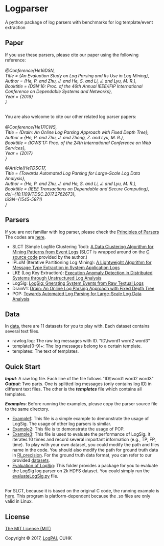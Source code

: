 # Logparser
A python package of log parsers with benchmarks for log template/event extraction

Paper
------
If you use these parsers, please cite our paper using the following reference:<br /><br />
*@Conference{He16DSN,<br />
  Title                    = {An Evaluation Study on Log Parsing and Its Use in Log Mining},<br />
  Author                   = {He, P. and Zhu, J. and He, S. and Li, J. and Lyu, M. R.},<br />
  Booktitle                = {DSN'16: Proc. of the 46th Annual IEEE/IFIP International Conference on Dependable Systems and Networks},<br />
  Year                     = {2016}<br />
}<br /><br />*

You are also welcome to cite our other related log parser papers:<br /><br />
*@Conference{He17ICWS,<br />
  Title                    = {Drain: An Online Log Parsing Approach with Fixed Depth Tree},<br />
  Author                   = {He, P. and Zhu, J. and Zheng, Z. and Lyu, M. R.},<br />
  Booktitle                = {ICWS'17: Proc. of the 24th International Conference on Web Services},<br />
  Year                     = {2017}<br />
}<br />*

*@Article{HeTDSC17,<br />
  Title                    = {Towards Automated Log Parsing for Large-Scale Log Data Analysis},<br />
  Author                   = {He, P. and Zhu, J. and He, S. and Li, J. and Lyu, M. R.},<br />
  Booktitle                = {IEEE Transactions on Dependable and Secure Computing},<br />
  doi={10.1109/TDSC.2017.2762673}, <br />
  ISSN={1545-5971}<br />
}*

Parsers
--------
If you are not familiar with log parser, please check the [Principles of Parsers](https://github.com/logpai/logparser/blob/master/tutorials/PARSERS.md) <br />
The codes are [here](https://github.com/logpai/logparser/tree/master/logparser).

* SLCT (Simple Logfile Clustering Tool): [A Data Clustering Algorithm for Mining Patterns from Event Logs](http://ristov.github.io/publications/slct-ipom03-web.pdf) (SLCT is wrapped around on the [C source code](http://ristov.github.io/slct/) provided by the author.)
* IPLoM (Iterative Partitioning Log Mining): [A Lightweight Algorithm for Message Type Extraction in System Application Logs](http://ieeexplore.ieee.org/xpls/abs_all.jsp?arnumber=5936060)
* LKE (Log Key Extraction): [Execution Anomaly Detection in Distributed Systems through Unstructured Log Analysis](http://research.microsoft.com/pubs/102365/DM790-CR.pdf)
* LogSig: [LogSig: Gnerating System Events from Raw Textual Logs](http://users.cis.fiu.edu/~taoli/pub/liang-cikm2011.pdf)
* DrainV1: [Drain: An Online Log Parsing Approach with Fixed Depth Tree](http://appsrv.cse.cuhk.edu.hk/~pjhe/papers/ICWS17he.pdf)
* POP: [Towards Automated Log Parsing for Large-Scale Log Data Analysis](http://ieeexplore.ieee.org/document/8067504/)


Data
--------------
In [data](https://github.com/logpai/logparser/tree/master/data), there are 11 datasets for you to play with. Each dataset contains several text files.
* rawlog.log: The raw log messages with ID. "ID\tword1 word2 word3"
* template[0-9]+: The log messages belong to a certain template.
* templates: The text of templates.


Quick Start
--------------
***Input***: A raw log file. Each line of the file follows "ID\tword1 word2 word3" <br />
***Output***: Two parts. One is splitted log messages (only contains log ID) in different text files. The other is the ***templates*** file which contains all templates. <br />

***Examples***: Before running the examples, please copy the parser source file to the same directory.
* [Example1](https://github.com/logpai/logparser/blob/master/demo/example1.py): This file is a simple example to demonstrate the usage of LogSig. The usage of other log parsers is similar.
* [Example2](https://github.com/logpai/logparser/blob/master/demo/example2.py): This file is to demonstrate the usage of POP.
* [Example3](https://github.com/logpai/logparser/blob/master/demo/example3.py): This file is used to evaluate the performance of LogSig. It iterates 10 times and record several important information (e.g., TP, FP, time). To play with your own dataset, you could modify the path and files name in the code. You should also modify the path for ground truth data in [RI_precision](https://github.com/logpai/logparser/blob/master/demo/RI_precision.py). For the ground truth data format, you can refer to our provided [datasets](https://github.com/logpai/logparser/blob/master/data/).
* [Evaluation of LogSig](https://github.com/logpai/logparser/tree/master/demo/LogSigEvaluation): This folder provides a package for you to evaluate the LogSig log parser on 2k HDFS dataset. You could simply run the [evaluateLogSig.py](https://github.com/logpai/logparser/blob/master/demo/LogSigEvaluation/evaluateLogSig.py) file.

<br /> For SLCT, because it is based on the original C code, the running example is [here](https://github.com/logpai/logparser/blob/master/logparser/SLCT/demo/SLCT_demo_BGL/precision_10_times.py). This program is platform-dependent because the .so files are only valid in Linux.


License
--------
[The MIT License (MIT)](https://github.com/logpai/logparser/blob/master/LICENSE.md)

Copyright © 2017, [LogPAI](https://github.com/logpai), CUHK
